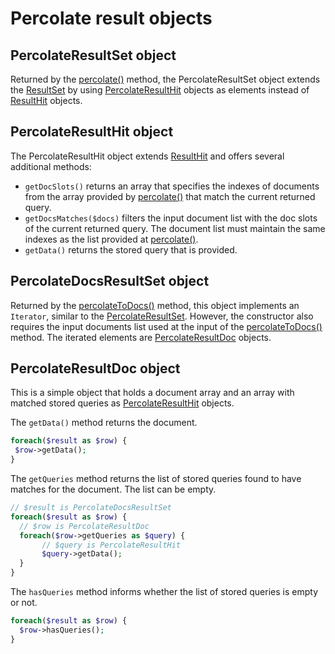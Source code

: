 # Percolate result objects

## PercolateResultSet object

Returned by the [percolate()](indexclass.md#percolate) method, the PercolateResultSet object extends the [ResultSet](searchresults.md#resultset-object) by using [PercolateResultHit](#percolateresulthit-object) objects as elements instead of [ResultHit](searchresults.md#resulthit-object) objects.

## PercolateResultHit object

The PercolateResultHit object extends [ResultHit](searchresults.md#resulthit-object) and offers several additional methods:

- `getDocSlots()` returns an array that specifies the indexes of documents from the array provided by [percolate()](indexclass.md#percolate) that match the current returned query.
- `getDocsMatches($docs)` filters the input document list with the doc slots of the current returned query. The document list must maintain the same indexes as the list provided at [percolate()](indexclass.md#percolate).
- `getData()` returns the stored query that is provided.

   
 
 
 ## PercolateDocsResultSet object
 
Returned by the [percolateToDocs()](indexclass.md#percolatetodocs) method, this object implements an `Iterator`, similar to the [PercolateResultSet](#percolateresultset-object). However, the constructor also requires the input documents list used at the input of the [percolateToDocs()](indexclass.md#percolatetodocs) method. The iterated elements are [PercolateResultDoc](#percolateresultdoc-object) objects.
 
 ## PercolateResultDoc object

This is a simple object that holds a document array and an array with matched stored queries as [PercolateResultHit](#percolateresulthit-object) objects.

The `getData()` method returns the document.
 ```php
foreach($result as $row) {
  $row->getData();
}
```

The `getQueries` method returns the list of stored queries found to have matches for the document. The list can be empty.

```php
// $result is PercolateDocsResultSet
foreach($result as $row) {
  // $row is PercolateResultDoc
  foreach($row->getQueries as $query) {
       // $query is PercolateResultHit
       $query->getData();
  }
}
```
The `hasQueries` method informs whether the list of stored queries is empty or not.

```php
foreach($result as $row) {
  $row->hasQueries();
}
```
<!-- proofread -->